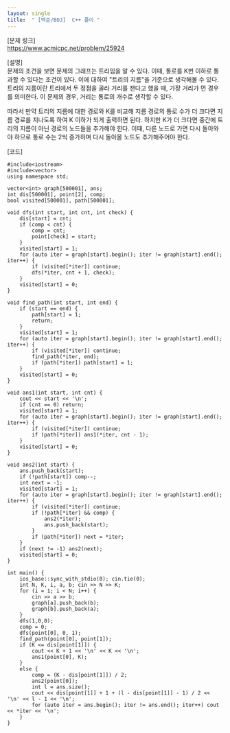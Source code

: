 ```yaml
---
layout: single
title:  " [백준/BOJ]  C++ 풀이 "
---
```

[문제 링크]   
<https://www.acmicpc.net/problem/25924>

[설명]   
문제의 조건을 보면 문제의 그래프는 트리임을 알 수 있다.
이때, 통로를 K번 이하로 통과할 수 있다는 조건이 있다.
이에 대하여 "트리의 지름"을 기준으로 생각해볼 수 있다.
트리의 지름이란 트리에서 두 정점을 골라 거리를 잰다고 했을 때, 가장 거리가 먼 경우를 의미한다.
이 문제의 경우, 거리는 통로의 개수로 생각할 수 있다.   

따라서 만약 트리의 지름에 대한 경로와 K를 비교해 지름 경로의 통로 수가 더 크다면 지름 경로를 지나도록 하여 K 이하가 되게 출력하면 된다.
하지만 K가 더 크다면 중간에 트리의 지름이 아닌 경로의 노드들을 추가해야 한다.
이때, 다른 노드로 가면 다시 돌아와야 하므로 통로 수는 2씩 증가하며 다시 돌아올 노드도 추가해주어야 한다.


[코드]   
```
#include<iostream>
#include<vector>
using namespace std;

vector<int> graph[500001], ans;
int dis[500001], point[2], comp;
bool visited[500001], path[500001];

void dfs(int start, int cnt, int check) {
	dis[start] = cnt;
	if (comp < cnt) {
		comp = cnt;
		point[check] = start;
	}
	visited[start] = 1;
	for (auto iter = graph[start].begin(); iter != graph[start].end(); iter++) {
		if (visited[*iter]) continue;
		dfs(*iter, cnt + 1, check);
	}
	visited[start] = 0;
}

void find_path(int start, int end) {
	if (start == end) {
		path[start] = 1;
		return;
	}
	visited[start] = 1;
	for (auto iter = graph[start].begin(); iter != graph[start].end(); iter++) {
		if (visited[*iter]) continue;
		find_path(*iter, end);
		if (path[*iter]) path[start] = 1;
	}
	visited[start] = 0;
}

void ans1(int start, int cnt) {
	cout << start << '\n';
	if (cnt == 0) return;
	visited[start] = 1;
	for (auto iter = graph[start].begin(); iter != graph[start].end(); iter++) {
		if (visited[*iter]) continue;
		if (path[*iter]) ans1(*iter, cnt - 1);
	}
	visited[start] = 0;
}

void ans2(int start) {
	ans.push_back(start);
	if (!path[start]) comp--;
	int next = -1;
	visited[start] = 1;
	for (auto iter = graph[start].begin(); iter != graph[start].end(); iter++) {
		if (visited[*iter]) continue;
		if (!path[*iter] && comp) {
			ans2(*iter);
			ans.push_back(start);
		}
		if (path[*iter]) next = *iter;
	}
	if (next != -1) ans2(next);
	visited[start] = 0;
}

int main() {
	ios_base::sync_with_stdio(0); cin.tie(0);
	int N, K, i, a, b; cin >> N >> K;
	for (i = 1; i < N; i++) {
		cin >> a >> b;
		graph[a].push_back(b);
		graph[b].push_back(a);
	}
	dfs(1,0,0);
	comp = 0;
	dfs(point[0], 0, 1);
	find_path(point[0], point[1]);
	if (K <= dis[point[1]]) {
		cout << K + 1 << '\n' << K << '\n';
		ans1(point[0], K);
	}
	else {
		comp = (K - dis[point[1]]) / 2;
		ans2(point[0]);
		int l = ans.size();
		cout << dis[point[1]] + 1 + (l - dis[point[1]] - 1) / 2 << '\n' << l - 1 << '\n';
		for (auto iter = ans.begin(); iter != ans.end(); iter++) cout << *iter << '\n';
	}
}
```
